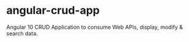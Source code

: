 # angular-crud-app
Angular 10 CRUD Application to consume Web APIs, display, modify &amp; search data.
